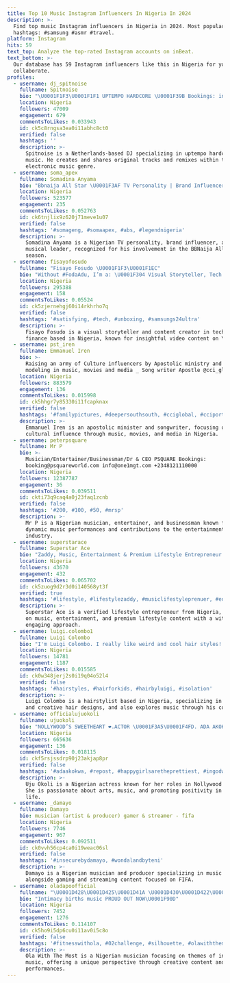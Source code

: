 ```yaml
---
title: Top 10 Music Instagram Influencers In Nigeria In 2024
description: >-
  Find top music Instagram influencers in Nigeria in 2024. Most popular
  hashtags: #samsung #asmr #travel.
platform: Instagram
hits: 59
text_top: Analyze the top-rated Instagram accounts on inBeat.
text_bottom: >-
  Our database has 59 Instagram influencers like this in Nigeria for you to
  collaborate.
profiles:
  - username: dj_spitnoise
    fullname: Spitnoise
    bio: "\U0001F1F3\U0001F1F1 UPTEMPO HARDCORE \U0001F39B Bookings: info@the-wishlist.nl \U0001F4BF SNAKEPIT MUSIC ⬇️ ARMAGEDDON (NOXIOUZ REMIX)"
    location: Nigeria
    followers: 47009
    engagement: 679
    commentsToLikes: 0.033943
    id: ck5c8rngsa3ea0i11abhc8ct0
    verified: false
    hashtags: ''
    description: >-
      Spitnoise is a Netherlands-based DJ specializing in uptempo hardcore
      music. He creates and shares original tracks and remixes within the
      electronic music genre.
  - username: soma_apex
    fullname: Somadina Anyama
    bio: "Bbnaija All Star \U0001F3AF TV Personality | Brand Influencer | Actor | Musical genius Geng leader @somageng_ \U0001F4E7: itissomaapex@gmail.com"
    location: Nigeria
    followers: 523577
    engagement: 235
    commentsToLikes: 0.052763
    id: ck6tnjlix9z620j71meve1u07
    verified: false
    hashtags: '#somageng, #somaapex, #abs, #legendnigeria'
    description: >-
      Somadina Anyama is a Nigerian TV personality, brand influencer, actor, and
      musical leader, recognized for his involvement in the BBNaija All Star
      season.
  - username: fisayofosudo
    fullname: "Fisayo Fosudo \U0001F1F3\U0001F1EC"
    bio: "Without #FodaAdu, I’m a: \U0001F304 Visual Storyteller, Tech & Finance Creator \U0001F3A5 YouTube: 600K+ Subscribers: 100M+ Views \U0001F3B5 Ambassador @musicbed \U0001F447\U0001F3FE MORE INFO\U0001F31B\U0001F418\U0001F43A"
    location: Nigeria
    followers: 295388
    engagement: 158
    commentsToLikes: 0.05524
    id: ck5zjernehgj60i14rkhrho7q
    verified: false
    hashtags: '#satisfying, #tech, #unboxing, #samsungs24ultra'
    description: >-
      Fisayo Fosudo is a visual storyteller and content creator in tech and
      finance based in Nigeria, known for insightful video content on YouTube.
  - username: pst_iren
    fullname: Emmanuel Iren
    bio: >-
      Raising an army of Culture influencers by Apostolic ministry and role
      modeling in music, movies and media _ Song writer Apostle @cci_global _
    location: Nigeria
    followers: 883579
    engagement: 136
    commentsToLikes: 0.015998
    id: ck5hhgr7y85330i11fcapknax
    verified: false
    hashtags: '#familypictures, #deepersouthsouth, #cciglobal, #cciportharcourt'
    description: >-
      Emmanuel Iren is an apostolic minister and songwriter, focusing on
      cultural influence through music, movies, and media in Nigeria.
  - username: peterpsquare
    fullname: Mr P
    bio: >-
      Musician/Entertainer/Businessman/Dr & CEO PSQUARE Bookings:
      booking@psquareworld.com info@one1mgt.com +2348121110000
    location: Nigeria
    followers: 12387787
    engagement: 36
    commentsToLikes: 0.039511
    id: ckti73q9caq4a0j23faq1zcnb
    verified: false
    hashtags: '#200, #100, #50, #mrsp'
    description: >-
      Mr P is a Nigerian musician, entertainer, and businessman known for his
      dynamic music performances and contributions to the entertainment
      industry.
  - username: superstarace
    fullname: Superstar Ace
    bio: "Zaddy, Music, Entertainment & Premium Lifestyle Entrepreneur + I’m Witty With It! \U0001F602 Features & MGMT: team@glitteratihouse.co"
    location: Nigeria
    followers: 43670
    engagement: 432
    commentsToLikes: 0.065702
    id: ck5zuog9d2r3d0i140568yt3f
    verified: true
    hashtags: '#lifestyle, #lifestylezaddy, #musiclifestyleprenuer, #edennightslagos'
    description: >-
      Superstar Ace is a verified lifestyle entrepreneur from Nigeria, focusing
      on music, entertainment, and premium lifestyle content with a witty and
      engaging approach.
  - username: luigi.colombo1
    fullname: Luigi Colombo
    bio: "I'm Luigi Colombo. I really like weird and cool hair styles! #hairbyluigi Watch my first music video here! \U0001F447"
    location: Nigeria
    followers: 14781
    engagement: 1187
    commentsToLikes: 0.015585
    id: ck0w348jerj2s0i19q04o52l4
    verified: false
    hashtags: '#hairstyles, #hairforkids, #hairbyluigi, #isolation'
    description: >-
      Luigi Colombo is a hairstylist based in Nigeria, specializing in unique
      and creative hair designs, and also explores music through his content.
  - username: officialujuokoli
    fullname: ujuokoli
    bio: "NOLLYWOOD’S SWEETHEART ❤️.ACTOR \U0001F3A5\U0001F4FD. ADA AKOKWA.... I believe in God⛪,dogged christain\U0001F64F,lover of arts\U0001F30F,music addict\U0001F3BC\U0001F3B6\U0001F3A4,love to LOVE\U0001F48F,fetish for shoes\U0001F460\U0001F45F"
    location: Nigeria
    followers: 665636
    engagement: 136
    commentsToLikes: 0.018115
    id: ckf5rsjssdrp90j23akjap8pr
    verified: false
    hashtags: '#adaakokwa, #repost, #happygirlsaretheprettiest, #ingodwetrust'
    description: >-
      Uju Okoli is a Nigerian actress known for her roles in Nollywood films.
      She is passionate about arts, music, and promoting positivity in everyday
      life.
  - username: _damayo
    fullname: Damayo
    bio: musician (artist & producer) gamer & streamer - fifa
    location: Nigeria
    followers: 7746
    engagement: 967
    commentsToLikes: 0.092511
    id: ck0vvh56cp4ca0i19weac06sl
    verified: false
    hashtags: '#insecurebydamayo, #wondalandbyteni'
    description: >-
      Damayo is a Nigerian musician and producer specializing in music creation,
      alongside gaming and streaming content focused on FIFA.
  - username: oladapoofficial
    fullname: "\U0001D428\U0001D425\U0001D41A \U0001D430\U0001D422\U0001D42D\U0001D421 \U0001D42D\U0001D421\U0001D41E \U0001D426\U0001D428\U0001D42C\U0001D42D"
    bio: "Intimacy births music PROUD OUT NOW\U0001F90D"
    location: Nigeria
    followers: 7452
    engagement: 1276
    commentsToLikes: 0.114107
    id: ck5ho9i5dp6cu0i11av0i5c8o
    verified: false
    hashtags: '#fitnesswithola, #02challenge, #silhouette, #olawiththemost'
    description: >-
      Ola With The Most is a Nigerian musician focusing on themes of intimacy in
      music, offering a unique perspective through creative content and engaging
      performances.
---
```


